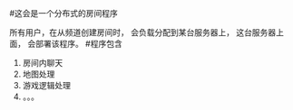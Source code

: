 #这会是一个分布式的房间程序

所有用户，在从频道创建房间时， 会负载分配到某台服务器上， 这台服务器上面， 会部署该程序。 
#程序包含

1. 房间内聊天
2. 地图处理
3. 游戏逻辑处理
4. 。。。
